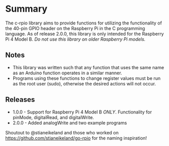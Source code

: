 # Summary
The c-rpio library aims to provide functions for utilizing the functionality of the 40-pin GPIO header on the Raspberry Pi in the C programming language. As of release 2.0.0, this library is only intended for the Raspberry Pi 4 Model B. *Do not use this library on older Raspberry Pi models.*

## Notes
- This library was written such that any function that uses the same name as an Arduino function operates in a similar manner.
- Programs using these functions to change register values must be run as the root user (sudo), otherwise the desired actions will not occur.

## Releases
- 1.0.0 - Support for Raspberry Pi 4 Model B *ONLY*. Functionality for pinMode, digitalRead, and digitalWrite.
- 2.0.0 - Added analogWrite and two example programs

Shoutout to @stianeikeland and those who worked on https://github.com/stianeikeland/go-rpio for the naming inspiration!